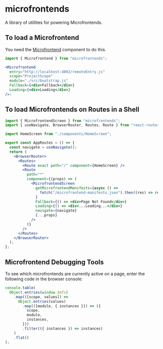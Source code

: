 # microfrontends

A library of utilities for powering Microfrontends.

## To load a Microfrontend

You need the [Microfrontend](./src/components/Microfrontend/index.ts) component to do this.

```jsx
import { Microfrontend } from "microfrontends";

<Microfrontend
  entry="http://localhost:4002/remoteEntry.js"
  scope="ProjectScope"
  module="./src/bootstrap.js"
  Fallback={<div>Fallback</div>}
  Loading={<div>Loading</div>}
/>;
```

## To load Microfrontends on Routes in a Shell

```jsx
import { MicrofrontendScreen } from "microfrontends";
import { useNavigate, BrowserRouter, Routes, Route } from "react-router-dom";

import HomeScreen from "./components/HomeScreen";

export const AppRoutes = () => {
  const navigate = useNavigate();
  return (
    <BrowserRouter>
      <Routes>
        <Route exact path="/" component={HomeScreen} />
        <Route
          path="*"
          component={(props) => (
            <MicrofrontendScreen
              getMicrofrontendManifests={async () =>
                fetch("/microfrontend-manifests.json").then((res) => res.json())
              }
              Fallback={() => <div>Page Not Found</div>}
              Loading={() => <div>...Loading...</div>}
              navigate={navigate}
              {...props}
            />
          )}
        />
      </Routes>
    </BrowserRouter>
  );
};
```

## Microfrontend Debugging Tools

To see which microfrontends are currently active on a page, enter the following code in the browser console:

```js
console.table(
  Object.entries(window.$mfs)
    .map(([scope, values]) =>
      Object.entries(values)
        .map(([module, { instances }]) => ({
          scope,
          module,
          instances,
        }))
        .filter(({ instances }) => instances)
    )
    .flat()
);
```
